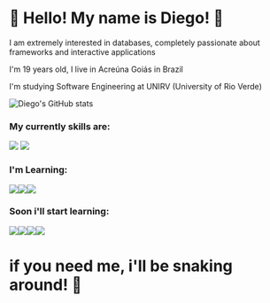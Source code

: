 # 🐍 Hello! My name is Diego! 🫡


I am extremely interested in databases, completely passionate about frameworks and interactive applications

I'm 19 years old, I live in Acreúna Goiás in Brazil

I'm studying Software Engineering at UNIRV (University of Rio Verde)


![Diego's GitHub stats](https://github-readme-stats.vercel.app/api?username=Diego-A-M&show_icons=true&theme=merko)


### My currently skills are:

[![](https://img.shields.io/badge/Python-14354C?style=for-the-badge&logo=python&logoColor=white)](https://www.python.org) [![](https://img.shields.io/badge/Django-092E20?style=for-the-badge&logo=django&logoColor=white)](https://www.djangoproject.com)


### I'm Learning:

[![](https://img.shields.io/badge/HTML-239120?style=for-the-badge&logo=html5&logoColor=white)]()[![](https://img.shields.io/badge/CSS-239120?&style=for-the-badge&logo=css3&logoColor=white)]()[![](https://img.shields.io/badge/PostgreSQL-316192?style=for-the-badge&logo=postgresql&logoColor=white)](https://postgresql.org)



### Soon i'll start learning:

[![](https://img.shields.io/badge/Ruby-CC342D?style=for-the-badge&logo=ruby&logoColor=white)](https://www.ruby-lang.org/pt/)[![](https://img.shields.io/badge/C-00599C?style=for-the-badge&logo=c&logoColor=white)](https://www.cprogramming.com)[![](https://img.shields.io/badge/JavaScript-323330?style=for-the-badge&logo=javascript&logoColor=F7DF1E)](https://www.javascript.com)[![](https://img.shields.io/badge/Node.js-43853D?style=for-the-badge&logo=node.js&logoColor=white)]()

# if you need me, i'll be snaking around! 🐍
